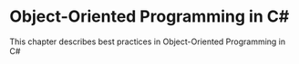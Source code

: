 # Object-Oriented Programming in C# #

This chapter describes best practices in Object-Oriented Programming in C#
